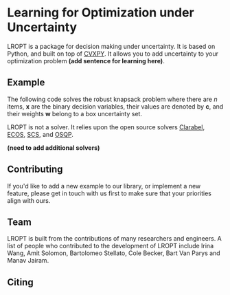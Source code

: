 
Learning for Optimization under Uncertainty
=====================

LROPT is a package for decision making under uncertainty. It is based on Python, and built on top of [CVXPY](https://www.cvxpy.org). It allows you to add uncertainty to your optimization problem **(add sentence for learning here)**. 

## Example

The following code solves the robust knapsack problem where there are $n$ items, $\mathbf{x}$ are the binary decision variables, their values are denoted by $\mathbf{c}$, and their weights $\mathbf{w}$ belong to a box uncertainty set.

LROPT is not a solver. It relies upon the open source solvers 
[Clarabel](https://github.com/oxfordcontrol/Clarabel.rs), 
[ECOS](https://github.com/embotech/ecos), [SCS](https://github.com/bodono/scs-python),
and [OSQP](https://github.com/oxfordcontrol/osqp).

**(need to add additional solvers)**

## Contributing

If you'd like to add a new example to our library, or implement a new feature,
please get in touch with us first to make sure that your priorities align with
ours. 

## Team
LROPT is  built from the contributions of many
researchers and engineers. A list of people who contributed to the development of LROPT include Irina Wang, Amit Solomon, Bartolomeo Stellato, Cole Becker, Bart Van Parys and Manav Jairam. 

## Citing

